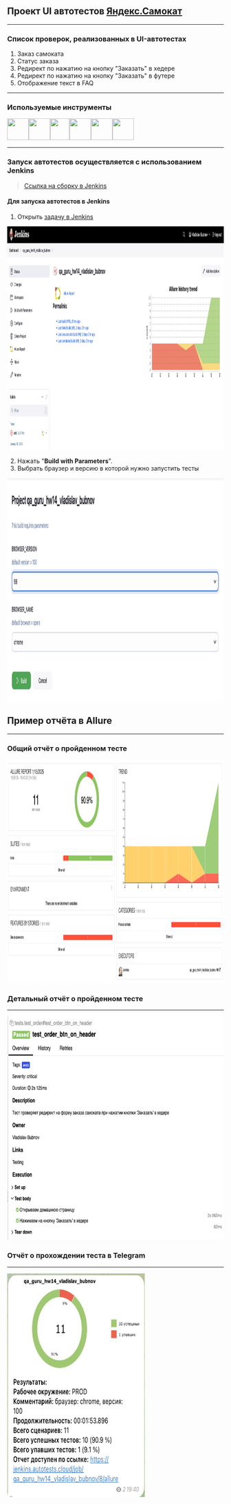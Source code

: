 ## Проект UI автотестов <a target="_blank" href="https://qa-scooter.praktikum-services.ru ">Яндекс.Самокат</a>
___
### Список проверок, реализованных в UI-автотестах
1. Заказ самоката
2. Статус заказа
3. Редирект по нажатию на кнопку "Заказать" в хедере
4. Редирект по нажатию на кнопку "Заказать" в футере
5. Отображение текст в FAQ 
___
### Используемые инструменты
<img src="https://upload.wikimedia.org/wikipedia/commons/thumb/c/c3/Python-logo-notext.svg/1200px-Python-logo-notext.svg.png" height="50" width="50" /><img src="https://testirovshik.com/wp-content/uploads/2023/06/selenium-logo.png" height="50" width="50" /><img src="https://upload.wikimedia.org/wikipedia/commons/thumb/e/e9/Jenkins_logo.svg/1483px-Jenkins_logo.svg.png" height="50" width="45" /><img src="https://avatars.githubusercontent.com/u/5879127?s=200&v=4" height="50" width="50" /><img src="https://upload.wikimedia.org/wikipedia/commons/thumb/5/5c/Telegram_Messenger.png/800px-Telegram_Messenger.png" height="50" width="50" /><img src="https://aerokube.com/img/aerokube_logo.svg" height="50" width="50" />

___
### Запуск автотестов осуществляется с использованием Jenkins
> [Ссылка на сборку в Jenkins](https://jenkins.autotests.cloud/job/qa_guru_hw14_vladislav_bubnov/)

#### Для запуска автотестов в Jenkins
1. Открыть [задачу в Jenkins](https://jenkins.autotests.cloud/job/qa_guru_hw14_vladislav_bubnov/)

<img src="https://github.com/vladbubnov/jpeg/blob/main/image.png" width="930" height="520"/>

2. Нажать "**Build with Parameters**".
3. Выбрать браузер и версию в которой нужно запустить тесты
<img src="https://github.com/vladbubnov/jpeg/blob/main/%D0%A1%D0%BD%D0%B8%D0%BC%D0%BE%D0%BA%20%D1%8D%D0%BA%D1%80%D0%B0%D0%BD%D0%B0%202025-01-20%20%D0%B2%2018.32.24.png" width="930" height="520"/>


## Пример отчёта в Allure
___
### Общий отчёт о пройденном тесте
<img src="https://github.com/vladbubnov/jpeg/blob/main/Снимок экрана 2025-01-15 в 19.51.00.png" width="930" height="520"/>


### Детальный отчёт о пройденном тесте
___
<img src="https://github.com/vladbubnov/jpeg/blob/main/Снимок экрана 2025-01-15 в 19.50.47.png" width="930" height="520"/>

### Отчёт о прохождении теста в Telegram
___
<img src="https://github.com/vladbubnov/jpeg/blob/main/Снимок экрана 2025-01-15 в 19.51.24.png" width="320" height="520"/>
